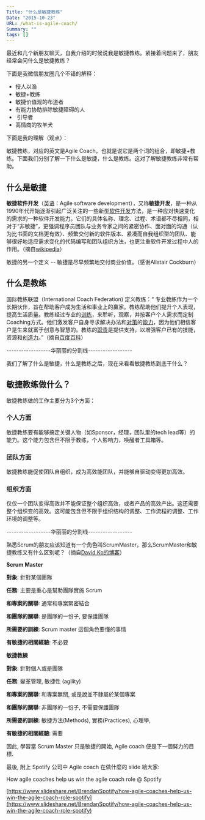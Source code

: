```yaml
---
Title: "什么是敏捷教练"
Date: "2015-10-23"
URL: /what-is-agile-coach/
Summary: ""
tags: []
---
```


最近和几个新朋友聊天，自我介绍的时候说我是敏捷教练。紧接着问题来了，朋友经常会问什么是敏捷教练？

下面是我微信朋友圈几个不错的解释：

- 授人以渔
- 敏捷+教练
- 敏捷价值观的布道者
- 有能力协助排除敏捷障碍的人
-  引导者
- 高情商的牧羊犬

下面是我的理解（观点）：

敏捷教练，对应的英文是Agile Coach，也就是说它是两个词的组合，即敏捷+教练。下面我们分别了解一下什么是敏捷，什么是教练。这对了解敏捷教练非常有帮助。

## 什么是敏捷

**敏捷软件开发**（[英语](https://zh.wikipedia.org/wiki/%E8%8B%B1%E8%AF%AD "英语")：Agile software development），又称**敏捷开发**，是一种从1990年代开始逐渐引起广泛关注的一些新型[软件开发](https://zh.wikipedia.org/wiki/%E8%BD%AF%E4%BB%B6%E5%BC%80%E5%8F%91 "软件开发")方法，是一种应对快速变化的需求的一种软件开发能力。它们的具体名称、理念、过程、术语都不尽相同，相对于“非敏捷”，更强调程序员团队与业务专家之间的紧密协作、面对面的沟通（认为比书面的文档更有效）、频繁交付新的软件版本、紧凑而自我组织型的团队、能够很好地适应需求变化的代码编写和团队组织方法，也更注重软件开发过程中人的作用。（摘自[wikipedia](https://zh.wikipedia.org/wiki/%E6%95%8F%E6%8D%B7%E8%BD%AF%E4%BB%B6%E5%BC%80%E5%8F%91)）

敏捷的另一个定义 -- 敏捷是尽早频繁地交付商业价值。（感谢Alistair Cockburn）

## 什么是教练

国际教练联盟（International Coach Federation) 定义教练：“ 专业教练作为一个长期伙伴，旨在帮助客户成为生活和事业上的赢家。教练帮助他们提升个人表现，提高生活质量。教练经过专业的[训练](https://baike.baidu.com/subview/863276/11138814.htm)，来聆听，观察，并按客户个人需求而定制Coaching方式。他们激发客户自身寻求解决办法和[对策](https://baike.baidu.com/view/204812.htm)的[能力](https://baike.baidu.com/subview/41286/8049822.htm)，因为他们相信客户是生来就富于创意与智慧的。教练的[职责](https://baike.baidu.com/view/66458.htm)是提供支持，以增强客户已有的技能，资源和[创造力](https://baike.baidu.com/subview/115802/5077896.htm)。”（摘自[百度百科](https://baike.baidu.com/item/%E6%95%99%E7%BB%83/5462026)）

\------------------华丽丽的分割线------------------

我们了解了什么是敏捷，什么是教练之后，现在来看看敏捷教练到底干什么？

## 敏捷教练做什么？

敏捷教练做的工作主要分为3个方面：

### 个人方面

敏捷教练要有能够搞定关键人物（如Sponsor，经理，团队里的tech lead等）的能力。这个能力包含但不限于教练，个人影响力，唤醒者工具箱等。

### 团队方面

敏捷教练能促使团队自组织，成为高效能团队，并能够自驱动变得更加高效。

### 组织方面

仅仅一个团队变得高效并不能保证整个组织高效，或者产品的高效产出。这还需要整个组织变的高效。这可能包含但不限于组织结构的调整、工作流程的调整、工作环境的调整等。

\------------------华丽丽的分割线------------------

熟悉Scrum的朋友应该知道有一个角色叫ScrumMaster，那么ScrumMaster和敏捷教练又有什么区别呢？（摘自[David Ko的博客](https://kojenchieh.pixnet.net/blog/post/423373439-%E6%95%8F%E6%8D%B7%E6%95%99%E7%B7%B4%E5%92%8C-scrum-master-%E6%9C%89%E4%BB%80%E9%BA%BC%E4%B8%8D%E5%90%8C%3F)）

**Scrum Master**

**對象**: 針對某個團隊

**任務**: 主要是重心是幫助團隊實施 Scrum

**和專案的關聯**: 通常和專案緊密結合

**和團隊的關聯**: 是團隊的一份子, 要保護團隊

**所需要的訓練**: Scrum master 這個角色要懂的事情

**有敏捷的相關經驗**: 不必要

**敏捷教練**

**對象**: 針對個人或是團隊

**任務**: 變革管理, 敏捷性 (agility)

**和專案的關聯**: 和專案無關, 或是說並不隸屬於某個專案

**和團隊的關聯**: 非團隊的一份子, 不需要保護團隊

**所需要的訓練**: 敏捷方法(Methods), 實務(Practices), 心理學,

**有敏捷的相關經驗**: 需要

因此, 學習當 Scrum Master 只是敏捷的開始, Agile coach 便是下一個努力的目標.

最後, 附上 Spotify 公司中 Agile coach 在做什麼的 slide 給大家:

How agile coaches help us win the agile coach role @ Spotify

[https://www.slideshare.net/BrendanSpotify/how-agile-coaches-help-us-win-the-agile-coach-role-spotify](https://www.slideshare.net/BrendanSpotify/how-agile-coaches-help-us-win-the-agile-coach-role-spotify)
